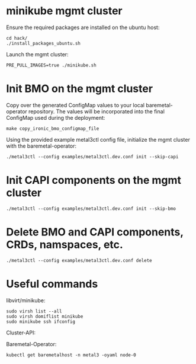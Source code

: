 
# minikube mgmt cluster

Ensure the required packages are installed on the ubuntu host:

	cd hack/
	./install_packages_ubuntu.sh
	
Launch the mgmt cluster:

	PRE_PULL_IMAGES=true ./minikube.sh

# Init BMO on the mgmt cluster
Copy over the generated ConfigMap values to your local baremetal-operator repository. The values will be incorporated into the final ConfigMap used during the deployment: 

	make copy_ironic_bmo_configmap_file

Using the provided example metal3ctl config file, initialize the mgmt cluster with the baremetal-operator:

	./metal3ctl --config examples/metal3ctl.dev.conf init --skip-capi

# Init CAPI components on the mgmt cluster

	./metal3ctl --config examples/metal3ctl.dev.conf init --skip-bmo

# Delete BMO and CAPI components, CRDs, namspaces, etc.

	./metal3ctl --config examples/metal3ctl.dev.conf delete

# Useful commands

libvirt/minikube:

	sudo virsh list --all
	sudo virsh domiflist minikube
	sudo minikube ssh ifconfig

Cluster-API:
	

Baremetal-Operator:
	
	kubectl get baremetalhost -n metal3 -oyaml node-0